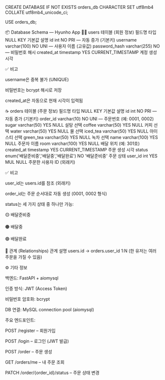 CREATE DATABASE IF NOT EXISTS orders_db 
CHARACTER SET utf8mb4 
COLLATE utf8mb4_unicode_ci;

USE orders_db;


📦 Database Schema — Hyunho App
🧑‍💻 users 테이블 (회원 정보)
필드명	타입	NULL	KEY	기본값	설명
id	int	NO	PRI	—	자동 증가 (기본키)
username	varchar(100)	NO	UNI	—	사용자 이름 (고유값)
password_hash	varchar(255)	NO		—	비밀번호 해시
created_at	timestamp	YES		CURRENT_TIMESTAMP	계정 생성 시각

✅ 비고

username은 중복 불가 (UNIQUE)

비밀번호는 bcrypt 해시로 저장

created_at은 자동으로 현재 시각이 입력됨

☕ orders 테이블 (주문 정보)
필드명	타입	NULL	KEY	기본값	설명
id	int	NO	PRI	—	자동 증가 (기본키)
order_id	varchar(10)	NO	UNI	—	주문번호 (예: 0001, 0002)
sugar	varchar(50)	YES		NULL	설탕 선택
coffee	varchar(50)	YES		NULL	커피 선택
water	varchar(50)	YES		NULL	물 선택
iced_tea	varchar(50)	YES		NULL	아이스티 선택
green_tea	varchar(50)	YES		NULL	녹차 선택
name	varchar(100)	YES		NULL	주문자 이름
room	varchar(100)	YES		NULL	배달 위치 (예: 301호)
created_at	timestamp	YES		CURRENT_TIMESTAMP	주문 생성 시각
status	enum('배달준비중','배달중','배달완료')	NO		'배달준비중'	주문 상태
user_id	int	YES	MUL	NULL	주문한 사용자 ID (외래키)

✅ 비고

user_id는 users.id를 참조 (외래키)

order_id는 주문 순서대로 자동 생성 (0001, 0002 형식)

status는 세 가지 상태 중 하나만 가능:

🟡 배달준비중

🟠 배달중

🟢 배달완료

🔗 관계 (Relationships)
관계	설명
users.id → orders.user_id	1:N (한 유저는 여러 주문을 가질 수 있음)



⚙️ 기타 정보

백엔드: FastAPI + aiomysql

인증 방식: JWT (Access Token)

비밀번호 암호화: bcrypt

DB 연결: MySQL connection pool (aiomysql)

주요 엔드포인트:

POST /register – 회원가입

POST /login – 로그인 (JWT 발급)

POST /order – 주문 생성

GET /orders/me – 내 주문 조회

PATCH /order/{order_id}/status – 주문 상태 변경